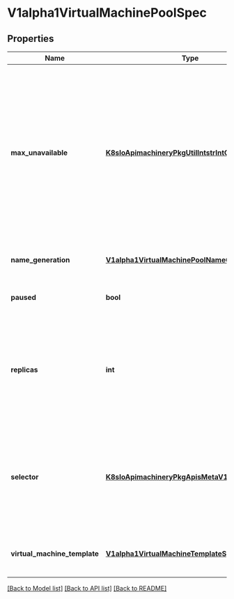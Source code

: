 # V1alpha1VirtualMachinePoolSpec

## Properties
Name | Type | Description | Notes
------------ | ------------- | ------------- | -------------
**max_unavailable** | [**K8sIoApimachineryPkgUtilIntstrIntOrString**](K8sIoApimachineryPkgUtilIntstrIntOrString.md) | (Defaults to 100%) Integer or string pointer, that when set represents either a percentage or number of VMs in a pool that can be unavailable (ready condition false) at a time during automated update. | [optional] 
**name_generation** | [**V1alpha1VirtualMachinePoolNameGeneration**](V1alpha1VirtualMachinePoolNameGeneration.md) | Options for the name generation in a pool. | [optional] 
**paused** | **bool** | Indicates that the pool is paused. | [optional] 
**replicas** | **int** | Number of desired pods. This is a pointer to distinguish between explicit zero and not specified. Defaults to 1. | [optional] 
**selector** | [**K8sIoApimachineryPkgApisMetaV1LabelSelector**](K8sIoApimachineryPkgApisMetaV1LabelSelector.md) | Label selector for pods. Existing Poolss whose pods are selected by this will be the ones affected by this deployment. | 
**virtual_machine_template** | [**V1alpha1VirtualMachineTemplateSpec**](V1alpha1VirtualMachineTemplateSpec.md) | Template describes the VM that will be created. | 

[[Back to Model list]](../README.md#documentation-for-models) [[Back to API list]](../README.md#documentation-for-api-endpoints) [[Back to README]](../README.md)


